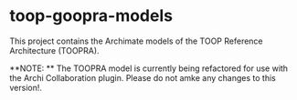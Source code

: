 # toop-goopra-models

This project contains the Archimate models of the TOOP Reference Architecture (TOOPRA).

**NOTE: ** The TOOPRA model is currently being refactored for use with the Archi Collaboration plugin. Please do not amke any changes to this version!.
